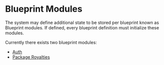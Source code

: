 # Blueprint Modules

The system may define additional state to be stored per blueprint known as Blueprint modules. If defined, 
every blueprint definition must initialize these modules.

Currently there exists two blueprint modules:
* [Auth](../../../native/access_control/blueprint_module.md)
* [Package Royalties](../../../native/royalties/package_royalties.md)